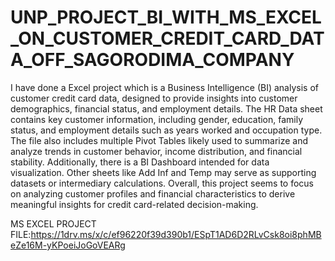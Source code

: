 # UNP_PROJECT_BI_WITH_MS_EXCEL_ON_CUSTOMER_CREDIT_CARD_DATA_OFF_SAGORODIMA_COMPANY

I have done a Excel project which is a Business Intelligence (BI) analysis of customer credit card data, designed to provide insights into customer demographics, financial status, and employment details. The HR Data sheet contains key customer information, including gender, education, family status, and employment details such as years worked and occupation type. The file also includes multiple Pivot Tables likely used to summarize and analyze trends in customer behavior, income distribution, and financial stability. Additionally, there is a BI Dashboard intended for data visualization. Other sheets like Add Inf and Temp may serve as supporting datasets or intermediary calculations. Overall, this project seems to focus on analyzing customer profiles and financial characteristics to derive meaningful insights for credit card-related decision-making.

MS EXCEL PROJECT FILE:https://1drv.ms/x/c/ef96220f39d390b1/ESpT1AD6D2RLvCsk8oi8phMBeZe16M-yKPoeiJoGoVEARg
